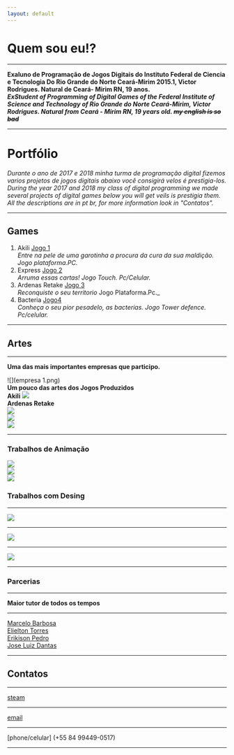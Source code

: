 ```yaml
---
layout: default
---  
```


# **Quem sou eu!?**  
* * *
     
**Exaluno de Programação de Jogos Digitais do Instituto Federal de Ciencia e Tecnologia Do Rio Grande do Norte Ceará-Mirim 2015.1, Victor Rodrigues. Natural de Ceará- Mirim RN, 19 anos.**      
***ExStudent of Programming of Digital Games of the Federal Institute of Science and Technology of Rio Grande do Norte Ceará-Mirim, Victor Rodrigues. Natural from Ceará - Mirim RN, 19 years old. ~~my english is so bad~~***   
* * * 
# Portfólio 
  _Durante o ano de 2017 e 2018 minha turma de programação digital fizemos varios projetos de jogos digitais abaixo você consigirá velos é prestigia-los.   
During the year 2017 and 2018 my class of digital programming we made several projects of digital games below you will get veils is prestigia them. 
All the descriptions are in pt br, for more information look in "Contatos"._
* * *  
## Games  
1. Akili [Jogo 1](https://elielton90.github.io/Akili/)    
_Entre na pele de uma garotinha a procura da cura da sua maldição. Jogo plataforma.PC._   
2. Express [Jogo 2](https://eriksonnicacio.github.io/New%20project/)   
_Arruma essas cartas! Jogo Touch. Pc/Celular._   
3. Ardenas Retake [Jogo 3](https://jldifrn.github.io/ArdenasRetake/)       
_Reconquiste o seu territorio_ Jogo Plataforma.Pc._   
4. Bacteria [Jogo4](https://eriksonnicacio.github.io/bacteria2/)   
_Conheça o seu pior pesadelo, as bacterias. Jogo Tower defence. Pc/celular._   
* * *     
## Artes  
* * *    

**Uma das mais importantes empresas que participo.**

![](empresa 1.png)    
**Um pouco das artes dos Jogos Produzidos**   
**Akili**
![](Telajogo1.png)    
**Ardenas Retake**   
![](Telajogo2.png)     
![](Telajogo3.png)       
![](Telajogo4.png)


* * *
### Trabalhos de Animação    
![](esquelo_correndo.gif)   
![](esquelo_impacto.gif)   
![](esquelo_pulando2.gif)      
### Trabalhos com Desing    
* * *   
![](AlineDefinitivo.png)
* * *
![](Brasaodafamilia.png)
* * *
![](jaguaribeLogo.png)
* * *   

### Parcerias      
* * * 
**Maior tutor de todos os tempos** 
* * *
[Marcelo Barbosa](http://marcelomesmo.github.io/)   
[Elielton Torres](eriksonnicacio.github.io)      
[Erikison Pedro](eriksonnicacio.github.io)   
[Jose Luiz Dantas](jldifrn.github.io)   
* * *   

## Contatos  
* * *   
[steam](http://steamcommunity.com/id/vitorr1232/)
* * *
[email](vrodrigues153@gmail.com)
* * *
[phone/celular] (+55 84 99449-0517)
* * *



